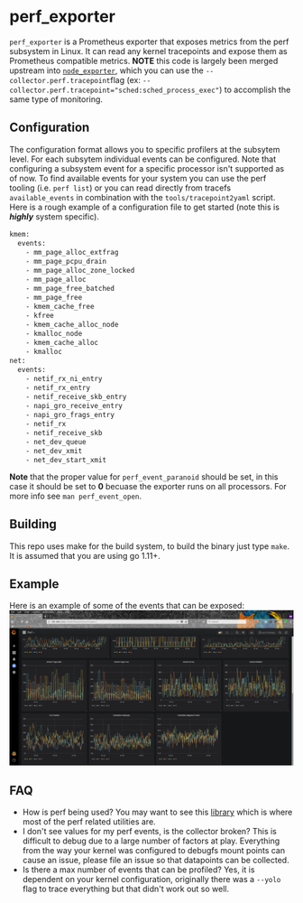 # perf_exporter
`perf_exporter` is a Prometheus exporter that exposes metrics from the perf
subsystem in Linux. It can read any kernel tracepoints and expose them as
Prometheus compatible metrics. **NOTE** this code is largely been merged
upstream into [`node_exporter`](https://github.com/prometheus/node_exporter),
which you can use the `--collector.perf.tracepoint`flag
(ex: `--collector.perf.tracepoint="sched:sched_process_exec"`) to accomplish
the same type of monitoring.


## Configuration
The configuration format allows you to specific profilers at the subsytem
level. For each subsytem individual events can be configured. Note that
configuring a subsystem event for a specific processor isn't supported as of
now. To find available events for your system you can use the perf tooling
(i.e. `perf list`) or you can read directly from tracefs `available_events` in
combination with the `tools/tracepoint2yaml` script.  Here is a rough example
of a configuration file to get started (note this is ***highly*** system
specific).

```
kmem:
  events:
    - mm_page_alloc_extfrag
    - mm_page_pcpu_drain
    - mm_page_alloc_zone_locked
    - mm_page_alloc
    - mm_page_free_batched
    - mm_page_free
    - kmem_cache_free
    - kfree
    - kmem_cache_alloc_node
    - kmalloc_node
    - kmem_cache_alloc
    - kmalloc
net:
  events:
    - netif_rx_ni_entry
    - netif_rx_entry
    - netif_receive_skb_entry
    - napi_gro_receive_entry
    - napi_gro_frags_entry
    - netif_rx
    - netif_receive_skb
    - net_dev_queue
    - net_dev_xmit
    - net_dev_start_xmit
```

**Note** that the proper value for `perf_event_paranoid` should be set, in this
case it should be set to **0** becuase the exporter runs on all processors. For
more info see `man perf_event_open`.

## Building
This repo uses make for the build system, to build the binary just type `make`.
It is assumed that you are using go 1.11+.

## Example
Here is an example of some of the events that can be exposed:
![](https://github.com/hodgesds/dev_pics/blob/master/events.png)

## FAQ
- How is perf being used? You may want to see this
  [library](https://github.com/hodgesds/perf-utils) which is where most of the
  perf related utilities are.
- I don't see values for my perf events, is the collector broken? This is
  difficult to debug due to a large number of factors at play. Everything from
  the way your kernel was configured to debugfs mount points can cause an
  issue, please file an issue so that datapoints can be collected.
- Is there a max number of events that can be profiled? Yes, it is dependent on
  your kernel configuration, originally there was a `--yolo` flag to trace
  everything but that didn't work out so well.
